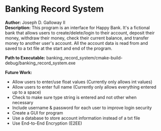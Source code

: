 # Banking Record System

**Author:** Joseph D. Galloway II </br>
**Description:**
This program is an interface for Happy Bank. It's a fictional bank that allows users to create/delete/login to their account, deposit  their money, withdraw their money, check their current balance, and transfer money to another user's account.
All the account data is read from and saved to a txt file at the start and end of the program. </br>

**Path to Executable:** banking_record_system/cmake-build-debug/banking_record_system.exe </br>

**Future Work:** 
- Allow users to enter/use float values (Currently only allows int values)
- Allow users to enter full name (Currently only allows everything entered up to a space)
- Check to make sure type string is entered and not other when necessary
- Include username & password for each user to improve login security
- Create a GUI for program
- Use a database to store account information instead of a txt file
- Use End-to-End Encryption (E2EE) 
